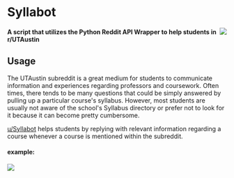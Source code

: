 # Syllabot
<img src="https://secure.gravatar.com/avatar/c638493729c2f009988c9e5bd9b5e116?s=200" align="right">


 #### A script that utilizes the Python Reddit API Wrapper to help students in r/UTAustin


## Usage

The UTAustin subreddit is a great medium for students to communicate information and experiences regarding professors and coursework. Often times, there tends to be many questions that could be simply answered by pulling up a particular course's syllabus. However, most students are usually not aware of the school's Syllabus directory or prefer not to look for it because it can become pretty cumbersome.

[u/Syllabot](https://www.reddit.com/user/syllabot/) helps students by replying with relevant information regarding a course whenever a course is mentioned within the subreddit.

#### example:
<img src="http://i.imgur.com/LGJhyXh.png" align="left">
